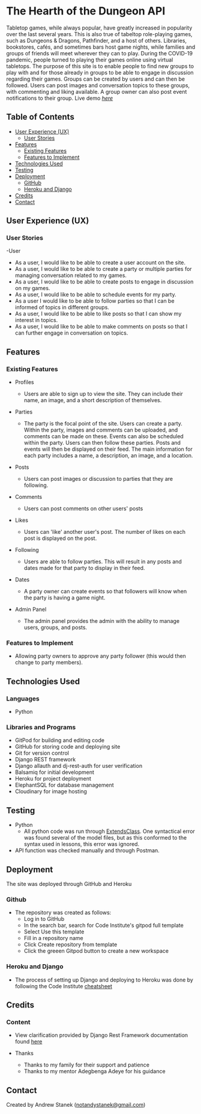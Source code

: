 # The Hearth of the Dungeon API

Tabletop games, while always popular, have greatly increased in popularity over the last several years. This is also true of tabeltop role-playing games, such as Dungeons & Dragons, Pathfinder, and a host of others. Libraries, bookstores, cafés, and sometimes bars host game nights, while families and groups of friends will meet wherever they can to play. During the COVID-19 pandemic, people turned to playing their games online using virtual tabletops. The purpose of this site is to enable people to find new groups to play with and for those already in groups to be able to engage in discussion regarding their games. Groups can be created by users and can then be followed. Users can post images and conversation topics to these groups, with commenting and liking available. A group owner can also post event notifications to their group.
Live demo [_here_](https://notandy82-hearth-api.herokuapp.com/)


## Table of Contents
* [User Experience (UX)](#user-experience)
  * [User Stories](#user-stories)
* [Features](#features)
  * [Existing Features](#existing-features)
  * [Features to Implement](#features-to-implement)
* [Technologies Used](#technologies-used)
* [Testing](#testing)
* [Deployment](#deployment)
  * [GitHub](#github)
  * [Heroku and Django](#heroku-and-django)
* [Credits](#credits)
* [Contact](#contact)


## User Experience (UX)

### User Stories

-User
 - As a user, I would like to be able to create a user account on the site.
 - As a user, I would like to be able to create a party or multiple parties for managing conversation related to my games.
 - As a user, I would like to be able to create posts to engage in discussion on my games.
 - As a user, I would like to be able to schedule events for my party.
 - As a user I would like to be able to follow parties so that I can be informed of topics in different groups.
 - As a user, I would like to be able to like posts so that I can show my interest in topics.
 - As a user, I would like to be able to make comments on posts so that I can further engage in conversation on topics.


## Features

### Existing Features

- Profiles
  - Users are able to sign up to view the site. They can include their name, an image, and a short description of themselves.

- Parties
  - The party is the focal point of the site. Users can create a party. Within the party, images and comments can be uploaded, and comments can be made on these. Events can also be scheduled within the party. Users can then follow these parties. Posts and events will then be displayed on their feed. The main information for each party includes a name, a description, an image, and a location.

- Posts
  - Users can post images or discussion to parties that they are following.

- Comments
  - Users can post comments on other users' posts

- Likes
  - Users can 'like' another user's post. The number of likes on each post is displayed on the post.

- Following
  - Users are able to follow parties. This will result in any posts and dates made for that party to display in their feed.

- Dates
  - A party owner can create events so that followers will know when the party is having a game night.

- Admin Panel
  - The admin panel provides the admin with the ability to manage users, groups, and posts.

### Features to Implement
- Allowing party owners to approve any party follower (this would then change to party members).


## Technologies Used

### Languages

- Python

### Libraries and Programs
- GitPod for building and editing code
- GitHub for storing code and deploying site
- Git for version control
- Django REST framework
- Django allauth and dj-rest-auth for user verification
- Balsamiq for initial development
- Heroku for project deployment
- ElephantSQL for database management
- Cloudinary for image hosting


## Testing

- Python
  - All python code was run through [ExtendsClass](https://extendsclass.com/python-tester.html). One syntactical error was found several of the model files, but as this conformed to the syntax used in lessons, this error was ignored.
- API function was checked manually and through Postman.


## Deployment
The site was deployed through GitHub and Heroku

### Github
 - The repository was created as follows:
   - Log in to GitHub
   - In the search bar, search for Code Institute's gitpod full template
   - Select Use this template
   - Fill in a repository name
   - Click Create repository from template
   - Click the greeen Gitpod button to create a new workspace

### Heroku and Django
 - The process of setting up Django and deploying to Heroku was done by following the Code Institute [cheatsheet](https://docs.google.com/document/d/1P5CWvS5cYalkQOLeQiijpSViDPogtKM7ZGyqK-yehhQ/edit)


## Credits

### Content
- View clarification provided by Django Rest Framework documentation found [here](https://www.django-rest-framework.org/)
  
- Thanks
  - Thanks to my family for their support and patience
  - Thanks to my mentor Adegbenga Adeye for his guidance


## Contact
Created by Andrew Stanek (notandystanek@gmail.com)